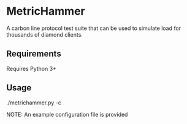 # MetricHammer
A carbon line protocol test suite that can be used to simulate load for thousands of diamond clients.  

## Requirements
Requires Python 3+

## Usage
./metrichammer.py -c <configurationfile>

NOTE: An example configuration file is provided


